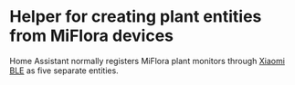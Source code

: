 # Helper for creating plant entities from MiFlora devices

Home Assistant normally registers MiFlora plant monitors through [Xiaomi BLE](https://www.home-assistant.io/integrations/xiaomi_ble) as five separate entities.
